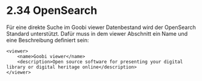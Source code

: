 # 2.34 OpenSearch

Für eine direkte Suche im Goobi viewer Datenbestand wird der OpenSearch Standard unterstützt. Dafür muss in dem viewer Abschnitt ein Name und eine Beschreibung definiert sein:

```markup
<viewer>
    <name>Goobi viewer</name>
    <description>Open source software for presenting your digital library or digital heritage online</description>
</viewer>
```

